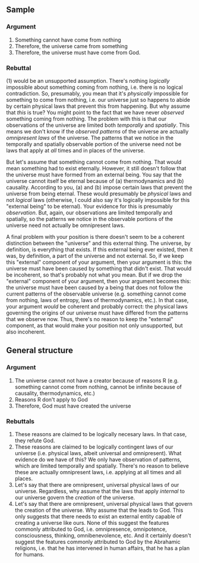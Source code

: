 ## Sample

### Argument

1. Something cannot have come from nothing
2. Therefore, the universe came from something
3. Therefore, the universe must have come from God.

### Rebuttal

(1) would be an unsupported assumption. There's nothing *logically* impossible about something coming from nothing, i.e. there is no logical contradiction. So, presumably, you mean that it's *physically* impossible for something to come from nothing, i.e. our universe just so happens to abide by certain physical laws that prevent this from happening. But why assume that *this* is true? You might point to the fact that we have never *observed* something coming from nothing. The problem with this is that our observations of the universe are limited both *temporally* and *spatially*. This means we don't know if the *observed patterns* of the universe are actually *omnipresent laws* of the universe. The patterns that we notice in the temporally and spatially observable portion of the universe need not be laws that apply at *all* times and in places of the universe.

But let's assume that something cannot come from nothing. That would mean something had to exist eternally. However, it still doesn't follow that the universe must have formed from an external being. You say that the universe cannot itself be eternal because of (a) thermodynamics and (b) causality. According to you, (a) and (b) impose certain laws that prevent the universe from being eternal. These would presumably be *physical* laws and not *logical* laws (otherwise, I could also say it's logically impossible for this "external being" to be eternal). Your evidence for this is presumably *observation*. But, again, our observations are limited temporally and spatially, so the patterns we notice in the observable portions of the universe need not actually be omnipresent laws.

A final problem with your position is there doesn't seem to be a coherent distinction between the "universe" and this external thing. The universe, by definition, is everything that exists. If this external being ever existed, then it was, by definition, a part of the universe and not external. So, if we keep this "external" component of your argument, then your argument is this: the universe must have been caused by something that didn't exist. That would be incoherent, so that's probably not what you mean. But if we drop the "external" component of your argument, then your argument becomes this: the universe must have been caused by a being that does not follow the current patterns of the observable universe (e.g. something cannot come from nothing, laws of entropy, laws of thermodynamics, etc.). In that case, your argument *would* be coherent and probably correct: the physical laws governing the origins of our universe must have differed from the patterns that we observe now. Thus, there's no reason to keep the "external" component, as that would make your position not only unsupported, but also incoherent. 

## General structure

### Argument

1. The universe cannot not have a creator because of reasons R (e.g. something cannot come from nothing, cannot be infinite because of causality, thermodynamics, etc.)
2. Reasons R don't apply to God
3. Therefore, God must have created the universe

### Rebuttals

1. These reasons are claimed to be logically necesary laws. In that case, they refute God.
2. These reasons are claimed to be logically contingent laws of our universe (i.e. physical laws, albeit universal and omnipresent). What evidence do we have of this? We only have observation of patterns, which are limited temporally and spatially. There's no reason to believe these are actually omnipresent laws, i.e. applying at all times and all places.
3. Let's say that there are omnipresent, universal physical laws of our universe. Regardless, why assume that the laws that apply *internal* to our universe govern the *creation* of the universe.
4. Let's say that there are omnipresent, universal physical laws that govern the creation of the universe. Why assume that the leads to God. This only suggests that there needs to exist an external entity capable of creating a universe like ours. None of this suggest the features commonly attributed to God, i.e. omnipresence, omnipotence, consciousness, thinking, omnibenevolence, etc. And it certainly doesn't suggest the features commonly attributed to God by the Abrahamic religions, i.e. that he has intervened in human affairs, that he has a plan for humans.